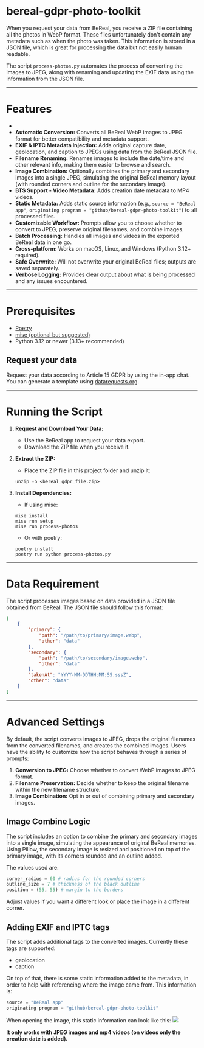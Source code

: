# bereal-gdpr-photo-toolkit

When you request your data from BeReal, you receive a ZIP file containing all the photos in WebP format. These files unfortunately don't contain any metadata such as when the photo was taken. This information is stored in a JSON file, which is great for processing the data but not easily human readable.

The script `process-photos.py` automates the process of converting the images to JPEG, along with renaming and updating the EXIF data using the information from the JSON file.

---

# Features

-
-   **Automatic Conversion:** Converts all BeReal WebP images to JPEG format for better compatibility and metadata support.
-   **EXIF & IPTC Metadata Injection:** Adds original capture date, geolocation, and caption to JPEGs using data from the BeReal JSON file.
-   **Filename Renaming:** Renames images to include the date/time and other relevant info, making them easier to browse and search.
-   **Image Combination:** Optionally combines the primary and secondary images into a single JPEG, simulating the original BeReal memory layout (with rounded corners and outline for the secondary image).
-   **BTS Support - Video Metadata:** Adds creation date metadata to MP4 videos.
-   **Static Metadata:** Adds static source information (e.g., `source = "BeReal app"`, `originating program = "github/bereal-gdpr-photo-toolkit"`) to all processed files.
-   **Customizable Workflow:** Prompts allow you to choose whether to convert to JPEG, preserve original filenames, and combine images.
-   **Batch Processing:** Handles all images and videos in the exported BeReal data in one go.
-   **Cross-platform:** Works on macOS, Linux, and Windows (Python 3.12+ required).
-   **Safe Overwrite:** Will not overwrite your original BeReal files; outputs are saved separately.
-   **Verbose Logging:** Provides clear output about what is being processed and any issues encountered.

---

# Prerequisites

-   [Poetry](https://python-poetry.org/docs/#installing-with-pipx)
-   [mise (optional but suggested)](https://mise.jdx.dev/getting-started.html)
-   Python 3.12 or newer (3.13+ recommended)

## Request your data

Request your data according to Article 15 GDPR by using the in-app chat. You can generate a template using [datarequests.org](https://www.datarequests.org/generator/).

---

# Running the Script

1. **Request and Download Your Data:**
    - Use the BeReal app to request your data export.
    - Download the ZIP file when you receive it.
2. **Extract the ZIP:**

    - Place the ZIP file in this project folder and unzip it:

    ```console
    unzip -o <bereal_gdpr_file.zip>
    ```

3. **Install Dependencies:**

    - If using mise:

    ```console
    mise install
    mise run setup
    mise run process-photos
    ```

    - Or with poetry:

    ```console
    poetry install
    poetry run python process-photos.py
    ```

---

# Data Requirement

The script processes images based on data provided in a JSON file obtained from BeReal. The JSON file should follow this format:

```json
[
    {
        "primary": {
            "path": "/path/to/primary/image.webp",
            "other": "data"
        },
        "secondary": {
            "path": "/path/to/secondary/image.webp",
            "other": "data"
        },
        "takenAt": "YYYY-MM-DDTHH:MM:SS.sssZ",
        "other": "data"
    }
]
```

---

# Advanced Settings

By default, the script converts images to JPEG, drops the original filenames from the converted filenames, and creates the combined images. Users have the ability to customize how the script behaves through a series of prompts:

1. **Conversion to JPEG:** Choose whether to convert WebP images to JPEG format.
2. **Filename Preservation:** Decide whether to keep the original filename within the new filename structure.
3. **Image Combination:** Opt in or out of combining primary and secondary images.

## Image Combine Logic

The script includes an option to combine the primary and secondary images into a single image, simulating the appearance of original BeReal memories. Using Pillow, the secondary image is resized and positioned on top of the primary image, with its corners rounded and an outline added.

The values used are:

```python
corner_radius = 60 # radius for the rounded corners
outline_size = 7 # thickness of the black outline
position = (55, 55) # margin to the borders
```

Adjust values if you want a different look or place the image in a different corner.

## Adding EXIF and IPTC tags

The script adds additional tags to the converted images. Currently these tags are supported:

-   geolocation
-   caption

On top of that, there is some static information added to the metadata, in order to help with referencing where the image came from. This information is:

```python
source = "BeReal app"
originating program = "github/bereal-gdpr-photo-toolkit"
```

When opening the image, this static information can look like this:
![](images/screenshot_iptc.png)

**It only works with JPEG images and mp4 videos (on videos only the creation date is added).**
